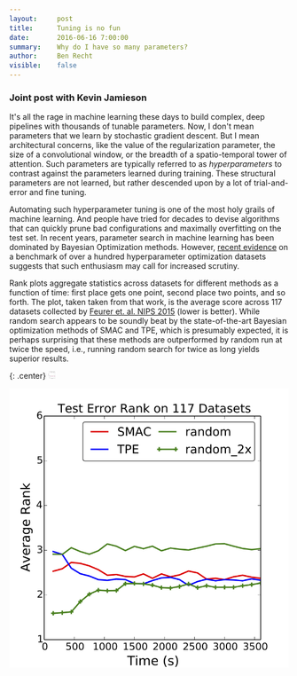 ```yaml
---
layout:     post
title:      Tuning is no fun
date:       2016-06-16 7:00:00
summary:    Why do I have so many parameters?
author:     Ben Recht
visible:    false
---
```


### Joint post with Kevin Jamieson

It's all the rage in machine learning these days to build complex, deep pipelines with thousands of tunable parameters.  Now, I don't mean parameters that we learn by stochastic gradient descent.  But I mean architectural concerns, like the value of the regularization parameter, the size of a convolutional window, or the breadth of a spatio-temporal tower of attention.  Such parameters are typically referred to as *hyperparameters* to contrast against the parameters learned during training. These structural parameters are not learned, but rather descended upon by a lot of trial-and-error and fine tuning.

Automating such hyperparameter tuning is one of the most holy grails of machine learning.  And people have tried for decades to devise algorithms that can quickly prune bad configurations and maximally overfitting on the test set.  In recent years, parameter search in machine learning has been dominated by Bayesian Optimization methods.  However, [recent evidence](http://arxiv.org/abs/1603.06560) on a benchmark of over a hundred hyperparameter optimization datasets suggests that such enthusiasm may call for increased scrutiny.  

Rank plots aggregate statistics across datasets for different methods as a function of time: first place gets one point, second place two points, and so forth. The plot, taken taken from that work, is the average score across 117 datasets collected by [Feurer et. al. NIPS 2015](http://papers.nips.cc/paper/5872-efficient-and-robust-automated-machine-learning) (lower is better). While random search appears to be soundly beat by the state-of-the-art Bayesian optimization methods of SMAC and TPE, which is presumably expected, it is perhaps surprising that these methods are outperformed by random run at twice the speed, i.e., running random search for twice as long yields superior results.

{: .center}
<img src="/assets/hyperband/rank_chart.png" width="14em" />

![Rank chart of various hyperparameter methods](/assets/hyperband/rank_chart.png)
